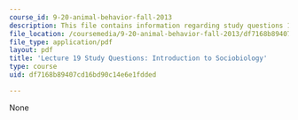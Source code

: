 ```yaml
---
course_id: 9-20-animal-behavior-fall-2013
description: This file contains information regarding study questions 19.
file_location: /coursemedia/9-20-animal-behavior-fall-2013/df7168b89407cd16bd90c14e6e1fdded_MIT9_20F13_L19_Qs.pdf
file_type: application/pdf
layout: pdf
title: 'Lecture 19 Study Questions: Introduction to Sociobiology'
type: course
uid: df7168b89407cd16bd90c14e6e1fdded

---
```

None